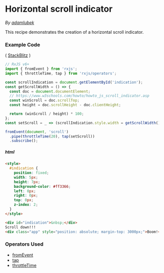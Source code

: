# Horizontal scroll indicator

_By [adamlubek](https://github.com/adamlubek)_

This recipe demonstrates the creation of a horizontal scroll indicator.



### Example Code

(
[StackBlitz](https://stackblitz.com/edit/rxjs-horizontal-scroll-indicator?file=index.ts)
)

```js
// RxJS v6+
import { fromEvent } from 'rxjs';
import { throttleTime, tap } from 'rxjs/operators';

const scrollIndication = document.getElementById('indication');
const getScrollWidth = () => {
  const doc = document.documentElement;
  // https://www.w3schools.com/howto/howto_js_scroll_indicator.asp
  const winScroll = doc.scrollTop;
  const height = doc.scrollHeight - doc.clientHeight;

  return (winScroll / height) * 100;
};
const setScroll = _ => (scrollIndication.style.width = getScrollWidth() + '%');

fromEvent(document, 'scroll')
  .pipe(throttleTime(20), tap(setScroll))
  .subscribe();
```

##### html

```html
<style>
  #indication {
    position: fixed;
    width: 5px;
    height: 7px;
    background-color: #ff3366;
    left: 0px;
    right: 0px;
    top: 0px;
    z-index: 2;
  }
</style>

<div id="indication">&nbsp;</div>
Scroll down!!!
<div class="app" style="position: absolute; margin-top: 3000px;">Boom!</div>
```

### Operators Used

- [fromEvent](../operators/creation/fromevent.md)
- [tap](../operators/utility/do.md)
- [throttleTime](../operators/filtering/throttletime.md)
